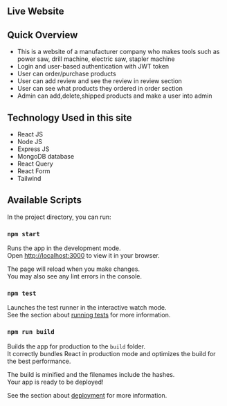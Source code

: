 ## Live Website

## Quick Overview

- This is a website of a manufacturer company who makes tools such as power saw, drill machine, electric saw, stapler machine
- Login and user-based authentication with JWT token
- User can order/purchase products
- User can add review and see the review in review section
- User can see what products they ordered in order section
- Admin can add,delete,shipped products and make a user into admin

## Technology Used in this site

- React JS
- Node JS
- Express JS
- MongoDB database
- React Query
- React Form
- Tailwind

## Available Scripts

In the project directory, you can run:

### `npm start`

Runs the app in the development mode.\
Open [http://localhost:3000](http://localhost:3000) to view it in your browser.

The page will reload when you make changes.\
You may also see any lint errors in the console.

### `npm test`

Launches the test runner in the interactive watch mode.\
See the section about [running tests](https://facebook.github.io/create-react-app/docs/running-tests) for more information.

### `npm run build`

Builds the app for production to the `build` folder.\
It correctly bundles React in production mode and optimizes the build for the best performance.

The build is minified and the filenames include the hashes.\
Your app is ready to be deployed!

See the section about [deployment](https://facebook.github.io/create-react-app/docs/deployment) for more information.
